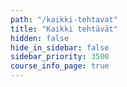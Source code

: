 ```yaml
---
path: "/kaikki-tehtavat"
title: "Kaikki tehtävät"
hidden: false
hide_in_sidebar: false
sidebar_priority: 3500
course_info_page: true
---
```


<exercises-in-all-sections></exercises-in-all-sections>
